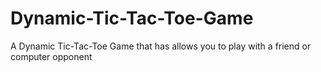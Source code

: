 # Dynamic-Tic-Tac-Toe-Game
A Dynamic Tic-Tac-Toe Game that has allows you to play with a friend or computer opponent
